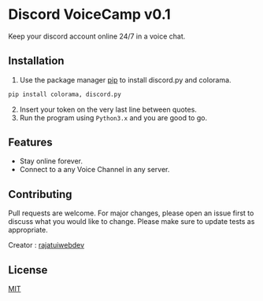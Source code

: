 # Discord VoiceCamp v0.1

Keep your discord account online 24/7 in a voice chat.

## Installation

1. Use the package manager [pip](https://pip.pypa.io/en/stable/) to install discord.py and colorama.
```bash
pip install colorama, discord.py
```
2. Insert your token on the very last line between quotes.
3. Run the program using `Python3.x` and you are good to go.
## Features

- Stay online forever.
- Connect to a any Voice Channel in any server.

## Contributing
Pull requests are welcome. For major changes, please open an issue first to discuss what you would like to change.
Please make sure to update tests as appropriate.

Creator : [rajatuiwebdev](https://github.com/rajatuiwebdev)
## License
[MIT](https://choosealicense.com/licenses/mit/)